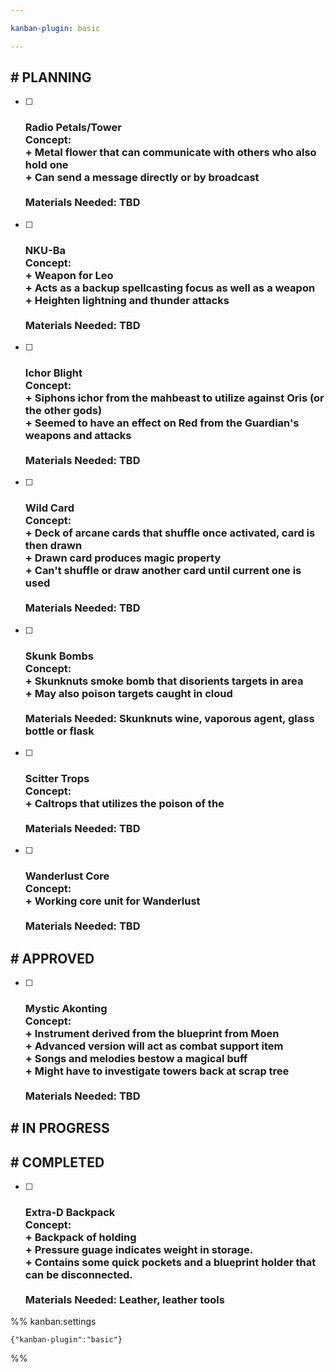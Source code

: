 ```yaml
---

kanban-plugin: basic

---
```


## # PLANNING

- [ ] ### Radio Petals/Tower<br>Concept:<br>+ Metal flower that can communicate with others who also hold one<br>+ Can send a message directly or by broadcast<br><br>Materials Needed: TBD
- [ ] ### NKU-Ba<br>Concept:<br>+ Weapon for Leo<br>+ Acts as a backup spellcasting focus as well as a weapon<br>+ Heighten lightning and thunder attacks<br><br>Materials Needed: TBD
- [ ] ### Ichor Blight<br>Concept: <br>+ Siphons ichor from the mahbeast to utilize against Oris (or the other gods)<br>+ Seemed to have an effect on Red from the Guardian's weapons and attacks<br><br>Materials Needed: TBD
- [ ] ### Wild Card<br>Concept: <br>+ Deck of arcane cards that shuffle once activated, card is then drawn<br>+ Drawn card produces magic property<br>+ Can't shuffle or draw another card until current one is used<br><br>Materials Needed: TBD
- [ ] ### Skunk Bombs<br>Concept: <br>+ Skunknuts smoke bomb that disorients targets in area<br>+ May also poison targets caught in cloud<br><br>Materials Needed: Skunknuts wine, vaporous agent, glass bottle or flask
- [ ] ### Scitter Trops<br>Concept: <br>+ Caltrops that utilizes the poison of the <br><br>Materials Needed: TBD
- [ ] ### Wanderlust Core<br>Concept:<br>+ Working core unit for Wanderlust<br><br>Materials Needed: TBD


## # APPROVED

- [ ] ### Mystic Akonting<br>Concept:<br>+ Instrument derived from the blueprint from Moen<br>+ Advanced version will act as combat support item<br>+ Songs and melodies bestow a magical buff <br>+ Might have to investigate towers back at scrap tree<br><br>Materials Needed: TBD


## # IN PROGRESS



## # COMPLETED

- [ ] ### Extra-D Backpack<br>Concept:<br>+ Backpack of holding <br>+ Pressure guage indicates weight in storage.  <br>+ Contains some quick pockets and a blueprint holder that can be disconnected.  <br><br>Materials Needed: Leather, leather tools




%% kanban:settings
```
{"kanban-plugin":"basic"}
```
%%